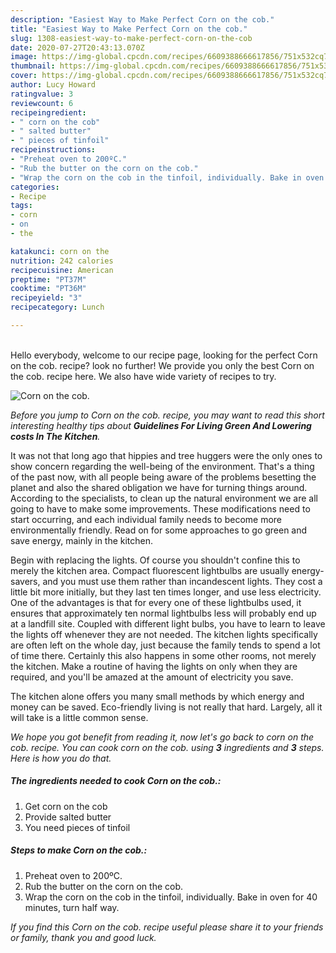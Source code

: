 ```yaml
---
description: "Easiest Way to Make Perfect Corn on the cob."
title: "Easiest Way to Make Perfect Corn on the cob."
slug: 1308-easiest-way-to-make-perfect-corn-on-the-cob
date: 2020-07-27T20:43:13.070Z
image: https://img-global.cpcdn.com/recipes/6609388666617856/751x532cq70/corn-on-the-cob-recipe-main-photo.jpg
thumbnail: https://img-global.cpcdn.com/recipes/6609388666617856/751x532cq70/corn-on-the-cob-recipe-main-photo.jpg
cover: https://img-global.cpcdn.com/recipes/6609388666617856/751x532cq70/corn-on-the-cob-recipe-main-photo.jpg
author: Lucy Howard
ratingvalue: 3
reviewcount: 6
recipeingredient:
- " corn on the cob"
- " salted butter"
- " pieces of tinfoil"
recipeinstructions:
- "Preheat oven to 200ºC."
- "Rub the butter on the corn on the cob."
- "Wrap the corn on the cob in the tinfoil, individually. Bake in oven for 40 minutes, turn half way."
categories:
- Recipe
tags:
- corn
- on
- the

katakunci: corn on the 
nutrition: 242 calories
recipecuisine: American
preptime: "PT37M"
cooktime: "PT36M"
recipeyield: "3"
recipecategory: Lunch

---
```

<br>
Hello everybody, welcome to our recipe page, looking for the perfect Corn on the cob. recipe? look no further! We provide you only the best Corn on the cob. recipe here. We also have wide variety of recipes to try.
<br>


![Corn on the cob.](https://img-global.cpcdn.com/recipes/6609388666617856/751x532cq70/corn-on-the-cob-recipe-main-photo.jpg)

<i>Before you jump to Corn on the cob. recipe, you may want to read this short interesting healthy tips about 
<strong>Guidelines For Living Green And Lowering costs In The Kitchen</strong>.</i>
</br>

It was not that long ago that hippies and tree huggers were the only ones to show concern regarding the well-being of the environment. That's a thing of the past now, with all people being aware of the problems besetting the planet and also the shared obligation we have for turning things around. According to the specialists, to clean up the natural environment we are all going to have to make some improvements. These modifications need to start occurring, and each individual family needs to become more environmentally friendly. Read on for some approaches to go green and save energy, mainly in the kitchen.

Begin with replacing the lights. Of course you shouldn't confine this to merely the kitchen area. Compact fluorescent lightbulbs are usually energy-savers, and you must use them rather than incandescent lights. They cost a little bit more initially, but they last ten times longer, and use less electricity. One of the advantages is that for every one of these lightbulbs used, it ensures that approximately ten normal lightbulbs less will probably end up at a landfill site. Coupled with different light bulbs, you have to learn to leave the lights off whenever they are not needed. The kitchen lights specifically are often left on the whole day, just because the family tends to spend a lot of time there. Certainly this also happens in some other rooms, not merely the kitchen. Make a routine of having the lights on only when they are required, and you'll be amazed at the amount of electricity you save.

The kitchen alone offers you many small methods by which energy and money can be saved. Eco-friendly living is not really that hard. Largely, all it will take is a little common sense.


<i>We hope you got benefit from reading it, now let's go back to corn on the cob. recipe. You can cook corn on the cob. using <strong>3</strong> ingredients and <strong>3</strong> steps. Here is how you do that.
</i>

##### The ingredients needed to cook Corn on the cob.:

1. Get  corn on the cob
1. Provide  salted butter
1. You need  pieces of tinfoil


##### Steps to make Corn on the cob.:

1. Preheat oven to 200ºC.
1. Rub the butter on the corn on the cob.
1. Wrap the corn on the cob in the tinfoil, individually. Bake in oven for 40 minutes, turn half way.


<i>If you find this Corn on the cob. recipe useful please share it to your friends or family, thank you and good luck.</i>
